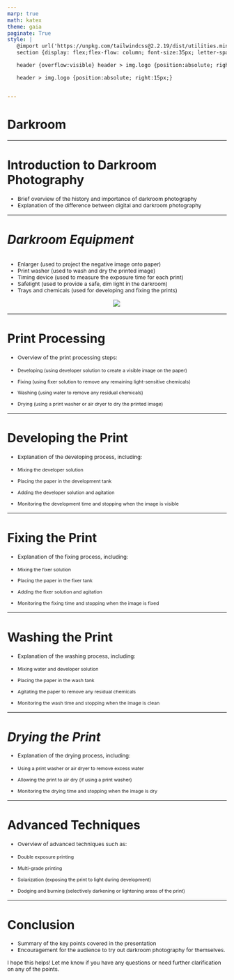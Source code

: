 ```yaml
---
marp: true
math: katex
theme: gaia
paginate: True
style: |
   @import url('https://unpkg.com/tailwindcss@2.2.19/dist/utilities.min.css');
   section {display: flex;flex-flow: column; font-size:35px; letter-spacing:1.4px;}

   header {overflow:visible} header > img.logo {position:absolute; right:15px;}

   header > img.logo {position:absolute; right:15px;}


---
```

<!-- backgroundColor: white -->
<!-- _class: lead -->

 # **Darkroom**

---
<style scoped>p,li {font-size:0.92em}</style>

 # Introduction to Darkroom Photography

- Brief overview of the history and importance of darkroom photography
- Explanation of the difference between digital and darkroom photography

---
<style scoped>p,li {font-size:0.76em}</style>

 # _Darkroom Equipment_
<div style='flex:1 1 auto; min-height:0;' class="grid grid-cols-8 gap-4">
<div style='display:flex; flex-flow:column; min-height:0;' class="col-span-4">

- Enlarger (used to project the negative image onto paper)
- Print washer (used to wash and dry the printed image)
- Timing device (used to measure the exposure time for each print)
- Safelight (used to provide a safe, dim light in the darkroom)
- Trays and chemicals (used for developing and fixing the prints)
</div>

<div style='display:flex; flex-flow:column; min-height:0;' class="col-span-4">

<div style="display: flex; flex: 1 1 auto; flex-flow: row; min-height: 0"><div style="display: flex; flex: 1 1 auto; justify-content: center;min-height:0;min-width:0; margin-bottom:0.1em;;margin-right:0.15em">
<img style='object-fit: contain; max-height:100%; max-width:100%; background-color: rgba(0,0,0,0);' src='https://upload.wikimedia.org/wikipedia/commons/thumb/e/e4/Micklethwaite_Portable_studio.jpg/220px-Micklethwaite_Portable_studio.jpg'/>
</div>
</div>

</div>

</div>


---
<style scoped>p,li {font-size:0.80em}</style>

 # Print Processing
- Overview of the print processing steps:

+ Developing (using developer solution to create a visible image on the paper)

+ Fixing (using fixer solution to remove any remaining light-sensitive chemicals)

+ Washing (using water to remove any residual chemicals)

+ Drying (using a print washer or air dryer to dry the printed image)


---
<style scoped>p,li {font-size:0.80em}</style>

 # Developing the Print
- Explanation of the developing process, including:

+ Mixing the developer solution

+ Placing the paper in the development tank

+ Adding the developer solution and agitation

+ Monitoring the development time and stopping when the image is visible


---
<style scoped>p,li {font-size:0.80em}</style>

 # Fixing the Print
- Explanation of the fixing process, including:

+ Mixing the fixer solution

+ Placing the paper in the fixer tank

+ Adding the fixer solution and agitation

+ Monitoring the fixing time and stopping when the image is fixed


---
<style scoped>p,li {font-size:0.80em}</style>

 # Washing the Print
- Explanation of the washing process, including:

+ Mixing water and developer solution

+ Placing the paper in the wash tank

+ Agitating the paper to remove any residual chemicals

+ Monitoring the wash time and stopping when the image is clean


---
<style scoped>p,li {font-size:0.84em}</style>

 # _Drying the Print_

- Explanation of the drying process, including:

+ Using a print washer or air dryer to remove excess water

+ Allowing the print to air dry (if using a print washer)

+ Monitoring the drying time and stopping when the image is dry

---
<style scoped>p,li {font-size:0.80em}</style>

 # Advanced Techniques
- Overview of advanced techniques such as:

+ Double exposure printing

+ Multi-grade printing

+ Solarization (exposing the print to light during development)

+ Dodging and burning (selectively darkening or lightening areas of the print)


---
<style scoped>p,li {font-size:0.88em}</style>

 # Conclusion

- Summary of the key points covered in the presentation
- Encouragement for the audience to try out darkroom photography for themselves.

I hope this helps! Let me know if you have any questions or need further clarification on any of the points.